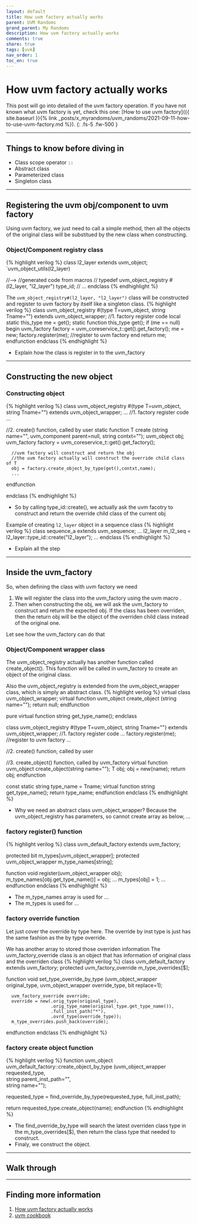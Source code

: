 ```yaml
---
layout: default
title: How uvm factory actually works
parent: UVM Randoms
grand_parent: My Randoms
description: How uvm factory actually works
comments: true
share: true
tags: [uvm]
nav_order: 1
toc_en: true
---
```


# How uvm factory actually works
This post will go into detailed of the uvm factory operation.
If you have not known what uvm factory is yet, check this one:
[How to use uvm factory]({{ site.baseurl }}{% link _posts/x_myrandoms/uvm_randoms/2021-09-11-how-to-use-uvm-factory.md %}).
{: .fs-5 .fw-500 }

---
## Things to know before diving in
* Class scope operator `::`
* Abstract class
* Parameterized class
* Singleton class

---
## Registering the uvm obj/component to uvm factory
Using uvm factory, we just need to call a simple method,
then all the objects of the original class will be substitued by the new class when constructing.

### Object/Component registry class
{% highlight verilog %}
class l2_layer extends uvm_object;
   `uvm_object_utils(l2_layer)

//-->
//generated code from macros
// typedef uvm_object_registry #(l2_layer, "l2_layer") type_id;
// ...
endclass
{% endhighlight %}

The `uvm_object_registry#(l2_layer, "l2_layer")` class will be constructed and register to uvm factory by itself like a singleton class.
{% highlight verilog %}
class uvm_object_registry #(type T=uvm_object, string Tname="") extends uvm_object_wrapper;
   //1. factory register code
   local static this_type me = get();
   static function this_type get();
      if (me == null) begin
         uvm_factory factory = uvm_coreservice_t::get().get_factory();
         me = new;
         factory.register(me);  //register to uvm factory
      end
      return me;
   endfunction
endclass
{% endhighlight %}


* Explain how the class is register in to the uvm_factory

---
## Constructing the new object

### Constructing object

{% highlight verilog %}
class uvm_object_registry #(type T=uvm_object, string Tname="") extends uvm_object_wrapper;
   ...
   //1. factory register code
   ...

   //2. create() function, called by user
   static function T create (string name="", uvm_component parent=null, string contxt="");
      uvm_object  obj;
      uvm_factory factory = uvm_coreservice_t::get().get_factory();

      //uvm factory will construct and return the obj
      //the uvm factory actually will construct the override child class of T
      obj = factory.create_object_by_type(get(),contxt,name);
      ...
   endfunction

endclass
{% endhighlight %}
* So by calling type_id::create(), we actually ask the uvm facotry to construct and return the override child class of the current obj

Example of creating `l2_layer` object in a sequence class
{% highlight verilog %}
class sequence_a extends uvm_sequence;
...
   l2_layer m_l2_seq = l2_layer::type_id::create("l2_layer");
...
endclass
{% endhighlight %}
* Explain all the step

---
## Inside the uvm_factory
So, when defining the class with uvm factory we need
1. We will register the class into the uvm_factory using the uvm macro .
1. Then when constructing the obj, we will ask the uvm_factory to construct and return the expected obj.
If the class has been overriden, then the return obj will be the object of the overriden child class instead of the original one.

Let see how the uvm_factory can do that

### Object/Component wrapper class
The uvm_object_registry actually has another function called create_object().
This function will be called in uvm_factory to create an object of the original class.

Also the uvm_object_registry is extended from the uvm_object_wrapper class, which is simply an abstract class.
{% highlight verilog %}
virtual class uvm_object_wrapper;
   virtual function uvm_object create_object (string name="");
      return null;
   endfunction

   pure virtual function string get_type_name();
endclass

class uvm_object_registry #(type T=uvm_object, string Tname="") extends uvm_object_wrapper;
   //1. factory register code
   ...
   factory.register(me);  //register to uvm factory
   ...

   //2. create() function, called by user

   //3. create_object() function, called by uvm_factory
   virtual function uvm_object create_object(string name="");
      T obj;
      obj = new(name);
      return obj;
   endfunction

   const static string type_name = Tname;
   virtual function string get_type_name();
      return type_name;
   endfunction
endclass
{% endhighlight %}
* Why we need an abstract class uvm_object_wrapper? Because the uvm_object_registry has parameters,
so cannot create array as below, ...

### factory register() function
{% highlight verilog %}
class uvm_default_factory extends uvm_factory;

   protected bit                  m_types[uvm_object_wrapper];
   protected uvm_object_wrapper   m_type_names[string];

   function void register(uvm_object_wrapper obj);
      m_type_names[obj.get_type_name()] = obj;
      ...
      m_types[obj] = 1;
      ...
   endfunction
endclass
{% endhighlight %}
* The m_type_names array is used for ...
* The m_types is used for ...

### factory override function
Let just cover the override by type here.
The override by inst type is just has the same fashion as the by type override.

We has another array to stored those overriden information
The uvm_factory_override class is an object that has information of original class and the overriden class
{% highlight verilog %}
class uvm_default_factory extends uvm_factory;
   protected uvm_factory_override m_type_overrides[$];

   function void set_type_override_by_type (uvm_object_wrapper original_type,
                                            uvm_object_wrapper override_type,
                                            bit replace=1);

      uvm_factory_override override;
      override = new(.orig_type(original_type),
                     .orig_type_name(original_type.get_type_name()),
                     .full_inst_path("*"),
                     .ovrd_type(override_type));
      m_type_overrides.push_back(override);
   endfunction
endclass
{% endhighlight %}

### factory create object function
{% highlight verilog %}
function uvm_object uvm_default_factory::create_object_by_type (uvm_object_wrapper requested_type,  
                                                        string parent_inst_path="",  
                                                        string name=""); 

   requested_type = find_override_by_type(requested_type, full_inst_path);

   return requested_type.create_object(name);
endfunction
{% endhighlight %}

* The find_override_by_type will search the latest overriden class type in the m_type_overrides[$], then return the class type that needed to construct.
* Finaly, we construct the object.

---
## Walk through


---
## Finding more information
1. [ How uvm factory actually works ](https://hungvn.test)
1. [ uvm cookbook ](https://verificationacademy.com/cookbook/factory)


